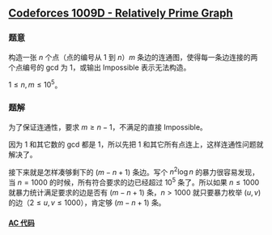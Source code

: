 ## [Codeforces 1009D - Relatively Prime Graph](http://codeforces.com/problemset/problem/1009/D)

### 题意

构造一张 $n$ 个点（点的编号从 1 到 $n$）$m$ 条边的连通图，使得每一条边连接的两个点编号的 gcd 为 1，或输出 Impossible 表示无法构造。

$1 \le n, m \le 10^5$。

### 题解

为了保证连通性，要求 $m \ge n - 1$，不满足的直接 Impossible。

因为 1 和其它数的 gcd 都是 1，所以先把 1 和其它所有点连上，这样连通性问题就解决了。

接下来就是怎样凑够剩下的 $(m - n + 1)$ 条边。写个 $n^2\log n$ 的暴力很容易发现，当 $n = 1000$ 的时候，所有符合要求的边已经超过 $10^5$ 条了。所以如果 $n \le 1000$ 就暴力统计满足要求的边是否有 $(m - n + 1)$ 条，$n > 1000$ 就只要暴力枚举 $(u, v)$ 的边（$2 \le u, v \le 1000$），肯定够 $(m - n + 1)$ 条。

#### [AC 代码](https://github.com/TsReaper/Competitive-Programming/blob/master/codeforces/1009D/sol.cpp)
